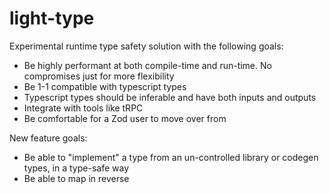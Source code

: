 # light-type

Experimental runtime type safety solution with the following goals:

* Be highly performant at both compile-time and run-time. No compromises just for more flexibility
* Be 1-1 compatible with typescript types
* Typescript types should be inferable and have both inputs and outputs
* Integrate with tools like tRPC
* Be comfortable for a Zod user to move over from

New feature goals:

* Be able to "implement" a type from an un-controlled library or codegen types, in a type-safe way
* Be able to map in reverse
